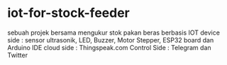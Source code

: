 # iot-for-stock-feeder
sebuah projek bersama mengukur stok pakan beras berbasis IOT
device side : sensor ultrasonik, LED, Buzzer, Motor Stepper, ESP32 board dan Arduino IDE
cloud side : Thingspeak.com 
Control Side : Telegram dan Twitter
